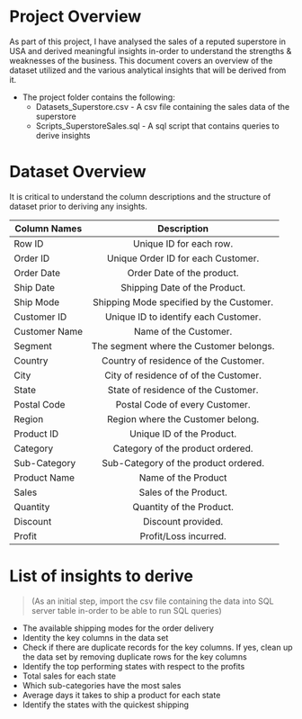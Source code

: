 # Project Overview

As part of this project, I have analysed the sales of a reputed superstore in USA and derived meaningful insights in-order to understand the strengths & weaknesses 
of the business. This document covers an overview of the dataset utilized and the various analytical insights that will be derived from it.

* The project folder contains the following:
    * Datasets_Superstore.csv - A csv file containing the sales data of the superstore
    * Scripts_SuperstoreSales.sql - A sql script that contains queries to derive insights

# Dataset Overview

It is critical to understand the column descriptions and the structure of dataset prior to deriving any insights.

| Column Names   | Description           |
| -------------  |:-------------:|
Row ID     | Unique ID for each row.
Order ID     | Unique Order ID for each Customer.
Order Date     | Order Date of the product.
Ship Date     |      Shipping Date of the Product.
Ship Mode    |      Shipping Mode specified by the Customer.
Customer ID     |      Unique ID to identify each Customer.
Customer Name     |      Name of the Customer.
Segment     |      The segment where the Customer belongs.
Country     |      Country of residence of the Customer.
City     |      City of residence of of the Customer.
State     |      State of residence of the Customer.
Postal Code     |      Postal Code of every Customer.
Region     |      Region where the Customer belong.
Product ID     |      Unique ID of the Product.
Category     |      Category of the product ordered.
Sub-Category     |      Sub-Category of the product ordered.
Product Name     |      Name of the Product
Sales     |      Sales of the Product.
Quantity     |      Quantity of the Product.
Discount     |      Discount provided.
Profit     |      Profit/Loss incurred.


# List of insights to derive

> (As an initial step, import the csv file containing the data into SQL server table in-order to be able to run SQL queries)

* The available shipping modes for the order delivery
* Identity the key columns in the data set
* Check if there are duplicate records for the key columns. If yes, clean up the data set by removing duplicate rows for the key columns
* Identify the top performing states with respect to the profits
* Total sales for each state
* Which sub-categories have the most sales
* Average days it takes to ship a product for each state
* Identify the states with the quickest shipping

